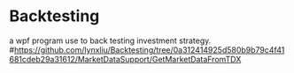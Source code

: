 # Backtesting
a wpf program use to back testing investment strategy.
#https://github.com/lynxliu/Backtesting/tree/0a312414925d580b9b79c4f41681cdeb29a31612/MarketDataSupport/GetMarketDataFromTDX
